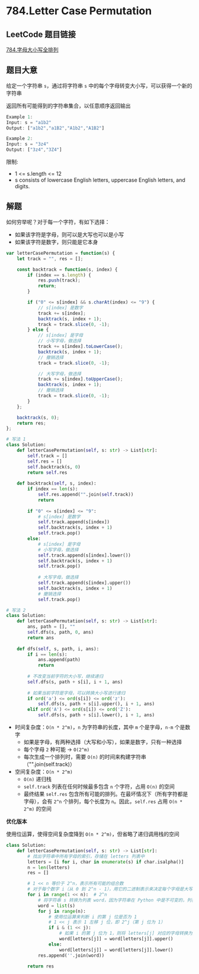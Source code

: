 # 784.Letter Case Permutation

## LeetCode 题目链接

[784.字母大小写全排列](https://leetcode.cn/problems/letter-case-permutation/)

## 题目大意

给定一个字符串 `s`，通过将字符串 `s` 中的每个字母转变大小写，可以获得一个新的字符串

返回所有可能得到的字符串集合，以任意顺序返回输出

```js
Example 1:
Input: s = "a1b2"
Output: ["a1b2","a1B2","A1b2","A1B2"]

Example 2:
Input: s = "3z4"
Output: ["3z4","3Z4"]
```

限制:
- 1 <= s.length <= 12
- s consists of lowercase English letters, uppercase English letters, and digits.

## 解题

如何穷举呢？对于每一个字符，有如下选择：
- 如果该字符是字母，则可以是大写也可以是小写
- 如果该字符是数字，则只能是它本身

```js
var letterCasePermutation = function(s) {
    let track = "", res = [];

    const backtrack = function(s, index) {
        if (index == s.length) {
            res.push(track);
            return;
        }

        if ("0" <= s[index] && s.charAt(index) <= "9") {
            // s[index] 是数字
            track += s[index];
            backtrack(s, index + 1);
            track = track.slice(0, -1);
        } else {
            // s[index] 是字母
            // 小写字母，做选择
            track += s[index].toLowerCase();
            backtrack(s, index + 1);
            // 撤销选择
            track = track.slice(0, -1);

            // 大写字母，做选择
            track += s[index].toUpperCase();
            backtrack(s, index + 1);
            // 撤销选择
            track = track.slice(0, -1);
        }
    };

    backtrack(s, 0);
    return res;
};
```
```python
# 写法 1
class Solution:
    def letterCasePermutation(self, s: str) -> List[str]:
        self.track = []
        self.res = []
        self.backtrack(s, 0)
        return self.res
    
    def backtrack(self, s, index):
        if index == len(s):
            self.res.append("".join(self.track))
            return
        
        if "0" <= s[index] <= "9":
            # s[index] 是数字
            self.track.append(s[index])
            self.backtrack(s, index + 1)
            self.track.pop()
        else:
            # s[index] 是字母
            # 小写字母，做选择
            self.track.append(s[index].lower())
            self.backtrack(s, index + 1)
            self.track.pop()
            
            # 大写字母，做选择
            self.track.append(s[index].upper())
            self.backtrack(s, index + 1)
            # 撤销选择
            self.track.pop()

# 写法 2
class Solution:
    def letterCasePermutation(self, s: str) -> List[str]:
        ans, path = [], ""
        self.dfs(s, path, 0, ans)
        return ans
    
    def dfs(self, s, path, i, ans):
        if i == len(s):
            ans.append(path)
            return
        
        # 不改变当前字符的大小写，继续递归
        self.dfs(s, path + s[i], i + 1, ans)
        
        # 如果当前字符是字母，可以转换大小写进行递归
        if ord('a') <= ord(s[i]) <= ord('z'):
            self.dfs(s, path + s[i].upper(), i + 1, ans)
        elif ord('A') <= ord(s[i]) <= ord('Z'):
            self.dfs(s, path + s[i].lower(), i + 1, ans)
```

- 时间复杂度：`O(n * 2^m)`，`n` 为字符串的长度，其中 `m` 个是字母，`n-m` 个是数字
  - 如果是字母，有两种选择（大写和小写），如果是数字，只有一种选择
  - 每个字母 `2` 种可能 → `O(2^m)`
  - 每次生成一个排列时，需要 `O(n)` 的时间来构建字符串（"".join(self.track)）
- 空间复杂度：`O(n * 2^m)`
  - `O(n)` 递归栈
  - `self.track` 列表在任何时候最多包含 `n` 个字符，占用 `O(n)` 的空间
  - 最终结果 `self.res` 包含所有可能的排列。在最坏情况下（所有字符都是字母），会有 `2^n` 个排列，每个长度为 `n`。因此，`self.res` 占用 `O(n * 2^m)` 的空间

**优化版本**

使用位运算，使得空间复杂度降到 `O(n * 2^m)`，但省略了递归调用栈的空间

```python
class Solution:
    def letterCasePermutation(self, s: str) -> List[str]:
        # 找出字符串中所有字母的索引，存储在 letters 列表中
        letters = [i for i, char in enumerate(s) if char.isalpha()]
        n = len(letters)
        res = []

        # 1 << n 等价于 2^n，表示所有可能的组合数
        # 对于每个数字 i（从 0 到 2^n - 1），用它的二进制表示来决定每个字母是大写还是小写
        for i in range(1 << n):  # 2^n
            # 将字符串 s 转换为列表 word，因为字符串在 Python 中是不可变的，列表方便替换元素
            word = list(s)
            for j in range(n):
                # 使用位运算来判断 i 的第 j 位是否为 1
                # 1 << j 表示 1 左移 j 位，即 2^j（第 j 位为 1）
                if i & (1 << j):
                    # 如果 i 的第 j 位为 1，则将 letters[j] 对应的字母转换为大写
                    word[letters[j]] = word[letters[j]].upper()
                else:
                    word[letters[j]] = word[letters[j]].lower()
            res.append(''.join(word))
        
        return res
```
